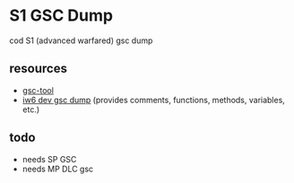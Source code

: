 # S1 GSC Dump
cod S1 (advanced warfared) gsc dump
## resources
- [gsc-tool](https://github.com/xensik/gsc-tool)
- [iw6 dev gsc dump](https://github.com/mjkzy/iw6-gsc-dump) (provides comments, functions, methods, variables, etc.)
## todo
- needs SP GSC
- needs MP DLC gsc
